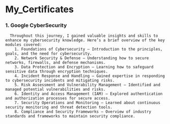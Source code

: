 # My_Certificates
### 1. Google CyberSecurity
      Throughout this journey, I gained valuable insights and skills to enhance my cybersecurity knowledge. Here’s a brief overview of the key modules covered:
        1. Foundations of Cybersecurity – Introduction to the principles, goals, and the need for cybersecurity.
        2. Network Security & Defense – Understanding how to secure networks, firewalls, and defense mechanisms.
        3. Data Protection and Encryption – Learning how to safeguard sensitive data through encryption techniques.
        4. Incident Response and Handling – Gained expertise in responding to cybersecurity incidents and mitigating risks.
        5. Risk Assessment and Vulnerability Management – Identified and managed potential vulnerabilities and risks.
        6. Identity and Access Management (IAM) – Explored authentication and authorization processes for secure access.
        7. Security Operations and Monitoring – Learned about continuous security monitoring and threat detection tools.
        8. Compliance and Security Frameworks – Overview of industry standards and frameworks to maintain security compliance.
